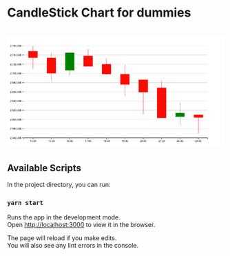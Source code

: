 # CandleStick Chart for dummies

<div align="center">
<h1><img src="images/candlestick.png" width=600/></h1>
</div>

## Available Scripts

In the project directory, you can run:

### `yarn start`

Runs the app in the development mode.\
Open [http://localhost:3000](http://localhost:3000) to view it in the browser.

The page will reload if you make edits.\
You will also see any lint errors in the console.
